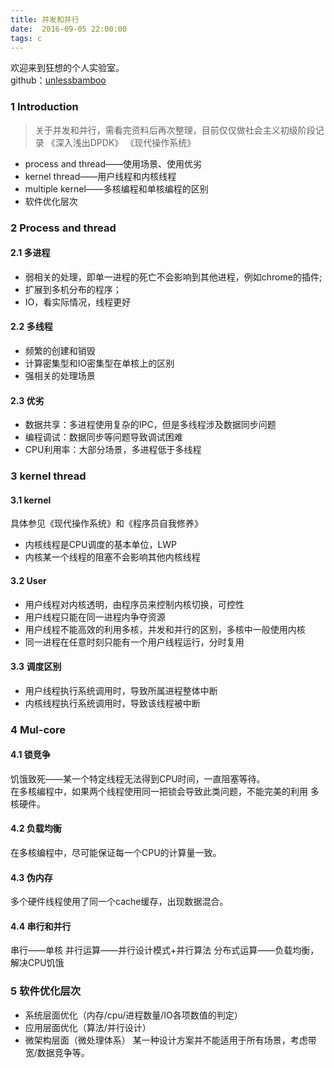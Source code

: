 ```yaml
---
title: 并发和并行  
date:  2016-09-05 22:00:00  
tags: c  
---
```



欢迎来到狂想的个人实验室。  
github：[unlessbamboo](https://github.com/unlessbamboo)


### 1 Introduction
> 关于并发和并行，需看完资料后再次整理，目前仅仅做社会主义初级阶段记录
> 《深入浅出DPDK》 《现代操作系统》
- process and thread——使用场景、使用优劣
- kernel thread——用户线程和内核线程
- multiple kernel——多核编程和单核编程的区别
- 软件优化层次


### 2 Process and thread
#### 2.1 多进程
- 弱相关的处理，即单一进程的死亡不会影响到其他进程，例如chrome的插件;
- 扩展到多机分布的程序；
- IO，看实际情况，线程更好
#### 2.2 多线程
- 频繁的创建和销毁
- 计算密集型和IO密集型在单核上的区别
- 强相关的处理场景
#### 2.3 优劣
- 数据共享：多进程使用复杂的IPC，但是多线程涉及数据同步问题
- 编程调试：数据同步等问题导致调试困难
- CPU利用率：大部分场景，多进程低于多线程


### 3 kernel thread
#### 3.1 kernel
具体参见《现代操作系统》和《程序员自我修养》
- 内核线程是CPU调度的基本单位，LWP
- 内核某一个线程的阻塞不会影响其他内核线程
#### 3.2 User
- 用户线程对内核透明，由程序员来控制内核切换，可控性
- 用户线程只能在同一进程内争夺资源
- 用户线程不能高效的利用多核，并发和并行的区别，多核中一般使用内核
- 同一进程在任意时刻只能有一个用户线程运行，分时复用
#### 3.3 调度区别
- 用户线程执行系统调用时，导致所属进程整体中断
- 内核线程执行系统调用时，导致该线程被中断


### 4 Mul-core
#### 4.1 锁竞争
饥饿致死——某一个特定线程无法得到CPU时间，一直阻塞等待。  
在多核编程中，如果两个线程使用同一把锁会导致此类问题，不能完美的利用
多核硬件。
#### 4.2 负载均衡
在多核编程中，尽可能保证每一个CPU的计算量一致。
#### 4.3 伪内存
多个硬件线程使用了同一个cache缓存，出现数据混合。
#### 4.4 串行和并行
串行——单核
并行运算——并行设计模式+并行算法
分布式运算——负载均衡，解决CPU饥饿


### 5 软件优化层次
- 系统层面优化（内存/cpu/进程数量/IO各项数值的判定）
- 应用层面优化（算法/并行设计）
- 微架构层面（微处理体系）
某一种设计方案并不能适用于所有场景，考虑带宽/数据竞争等。
